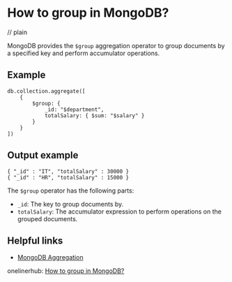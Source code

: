 # How to group in MongoDB?
// plain

MongoDB provides the `$group` aggregation operator to group documents by a specified key and perform accumulator operations.

## Example

```
db.collection.aggregate([
    {
        $group: {
            _id: "$department",
            totalSalary: { $sum: "$salary" }
        }
    }
])
```
## Output example

```
{ "_id" : "IT", "totalSalary" : 30000 }
{ "_id" : "HR", "totalSalary" : 15000 }
```

The `$group` operator has the following parts:

- `_id`: The key to group documents by.
- `totalSalary`: The accumulator expression to perform operations on the grouped documents.

## Helpful links
- [MongoDB Aggregation](https://docs.mongodb.com/manual/aggregation/)

onelinerhub: [How to group in MongoDB?](https://onelinerhub.com/mongodb/how-to-group-in-mongodb)